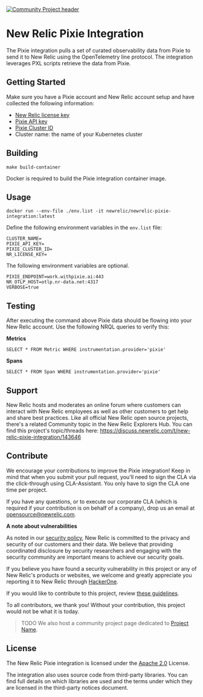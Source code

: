 [![Community Project header](https://github.com/newrelic/opensource-website/raw/master/src/images/categories/Community_Project.png)](https://opensource.newrelic.com/oss-category/#community-project)

# New Relic Pixie Integration

The Pixie integration pulls a set of curated observability data from Pixie to send it to New Relic using the OpenTelemetry line protocol. The integration leverages PXL scripts retrieve the data from Pixie.

## Getting Started

Make sure you have a Pixie account and New Relic account setup and have collected the following information:

 * [New Relic license key](https://docs.newrelic.com/docs/accounts/accounts-billing/account-setup/new-relic-license-key/)
 * [Pixie API key](https://docs.pixielabs.ai/using-pixie/api-quick-start/#get-an-api-token)
 * [Pixie Cluster ID](https://docs.pixielabs.ai/using-pixie/api-quick-start/#get-a-cluster-id)
 * Cluster name: the name of your Kubernetes cluster

## Building

```make build-container```

Docker is required to build the Pixie integration container image.

## Usage

```docker run --env-file ./env.list -it newrelic/newrelic-pixie-integration:latest```

Define the following environment variables in the `env.list` file:

```
CLUSTER_NAME=
PIXIE_API_KEY=
PIXIE_CLUSTER_ID=
NR_LICENSE_KEY=
```

The following environment variables are optional. 

```
PIXIE_ENDPOINT=work.withpixie.ai:443
NR_OTLP_HOST=otlp.nr-data.net:4317
VERBOSE=true
```

## Testing

After executing the command above Pixie data should be flowing into your New Relic account. Use the following NRQL queries to verify this:

**Metrics**
```
SELECT * FROM Metric WHERE instrumentation.provider='pixie'
```

**Spans**
```
SELECT * FROM Span WHERE instrumentation.provider='pixie'
```

## Support

New Relic hosts and moderates an online forum where customers can interact with New Relic employees as well as other customers to get help and share best practices. Like all official New Relic open source projects, there's a related Community topic in the New Relic Explorers Hub. You can find this project's topic/threads here: https://discuss.newrelic.com/t/new-relic-pixie-integration/143646

## Contribute

We encourage your contributions to improve the Pixie integration! Keep in mind that when you submit your pull request, you'll need to sign the CLA via the click-through using CLA-Assistant. You only have to sign the CLA one time per project.

If you have any questions, or to execute our corporate CLA (which is required if your contribution is on behalf of a company), drop us an email at opensource@newrelic.com.

**A note about vulnerabilities**

As noted in our [security policy](../../security/policy), New Relic is committed to the privacy and security of our customers and their data. We believe that providing coordinated disclosure by security researchers and engaging with the security community are important means to achieve our security goals.

If you believe you have found a security vulnerability in this project or any of New Relic's products or websites, we welcome and greatly appreciate you reporting it to New Relic through [HackerOne](https://hackerone.com/newrelic).

If you would like to contribute to this project, review [these guidelines](./CONTRIBUTING.md).

To all contributors, we thank you!  Without your contribution, this project would not be what it is today.

>TODO We also host a community project page dedicated to [Project Name](<LINK TO https://opensource.newrelic.com/projects/... PAGE>).

## License
The New Relic Pixie integration is licensed under the [Apache 2.0](http://apache.org/licenses/LICENSE-2.0.txt) License.

The integration also uses source code from third-party libraries. You can find full details on which libraries are used and the terms under which they are licensed in the third-party notices document.
